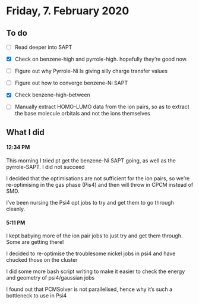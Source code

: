 #  Friday, 7. February 2020

## To do

* [ ] Read deeper into SAPT
* [x] Check on benzene-high and pyrrole-high. hopefully they’re good now.
* [ ] Figure out why Pyrrole-Ni Is giving silly charge transfer values
* [ ] Figure out how to converge benzene-Ni SAPT



* [x] Check benzene-high-between
* [ ] Manually extract HOMO-LUMO data from the ion pairs, so as to extract the base molecule orbitals and not the ions themselves

## What I did

#### 12:34 PM

This morning I tried pt get the benzene-Ni SAPT going, as well as the pyrrole-SAPT. I did not succeed

I decided that the optimisations are not sufficient for the ion pairs, so we’re re-optimising in the gas phase (Pis4) and  then will throw in CPCM instead of SMD.

I’ve been nursing the Psi4 opt jobs to try and get them to go through cleanly.

#### 5:11 PM

I kept babying more of the ion pair jobs to just try and get them through. Some are getting there!

I decided to re-optimise the troublesome nickel jobs in psi4 and have chucked those on the cluster

I did some more bash script writing to make it easier to check the energy and geometry of psi4/gaussian jobs 

I found out that PCMSolver is not parallelised, hence why it’s such a bottleneck to use in Psi4